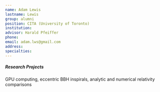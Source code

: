```yaml
---
name: Adam Lewis
lastname: Lewis
group: alumni
position: CITA (University of Toronto)
institution:
advisor: Harald Pfeiffer
phone:
email: adam.lws@gmail.com
address:
specialties:
---
```


##### Research Projects

GPU computing, eccentric BBH inspirals, analytic and numerical relativity comparisons
